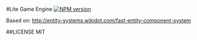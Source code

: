 #Lite Game Engine [![NPM version](https://badge.fury.io/js/lite-engine.png)](http://badge.fury.io/js/lite-engine)

Based on: http://entity-systems.wikidot.com/fast-entity-component-system

##LICENSE
MIT
